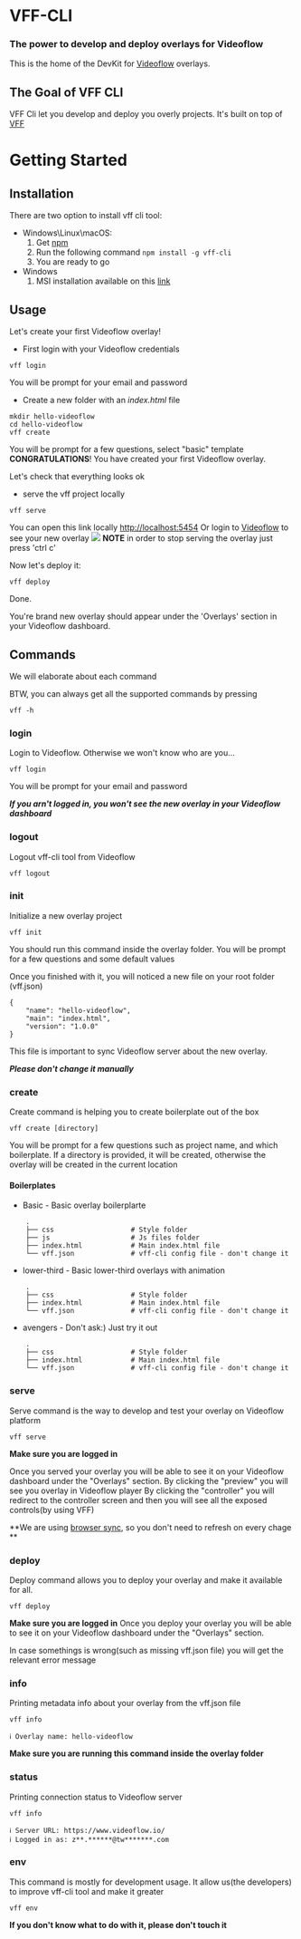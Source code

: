 # VFF-CLI
### The power to develop and deploy overlays for Videoflow

This is the home of the DevKit for [Videoflow](https://www.videoflow.io) overlays. 

## The Goal of VFF CLI

VFF Cli let you develop and deploy you overly projects. It's built on top of [VFF](https://github.com/TwiztedDesign/vff)


# Getting Started

## Installation
There are two option to install vff cli tool:
- Windows\Linux\macOS:
    1. Get [npm](https://www.npmjs.com/get-npm)
    1. Run the following command `npm install -g vff-cli`
    1. You are ready to go
- Windows
    1. MSI installation available on this [link](https://d2vhshfrrpr8m8.cloudfront.net/downloads/vff-cli/vff-cli.exe)

## Usage
Let's create your first Videoflow overlay!

- First login with your Videoflow credentials
```
vff login
```
You will be prompt for your email and password

- Create a new folder with an _index.html_ file
```
mkdir hello-videoflow
cd hello-videoflow
vff create
```
You will be prompt for a few questions, select "basic" template
**CONGRATULATIONS**! You have created your first Videoflow overlay.

Let's check that everything looks ok
- serve the vff project locally
```
vff serve
```
You can open this link locally [http://localhost:5454](http://localhost:5454)
Or login to [Videoflow](https://www.videoflow.io) to see your new overlay
![](http://g.recordit.co/hkEQXHdZbj.gif)
**NOTE** in order to stop serving the overlay just press 'ctrl c'

Now let's deploy it:
```
vff deploy
``` 
Done.

You're brand new overlay should appear under the 'Overlays' section in your Videoflow dashboard.


## Commands
We will elaborate about each command 

BTW, you can always get all the supported commands by pressing
```
vff -h
```

### login
Login to Videoflow. Otherwise we won't know who are you...
```
vff login
```
You will be prompt for your email and password
 
***If you arn't logged in, you won't see the new overlay in your Videoflow dashboard***
### logout
Logout vff-cli tool from Videoflow
```
vff logout
```
### init
Initialize a new overlay project
```
vff init
```
You should run this command inside the overlay folder. You will be prompt for a few questions and some default values

Once you finished with it, you will noticed a new file on your root folder (vff.json)
```
{
    "name": "hello-videoflow",
    "main": "index.html",
    "version": "1.0.0"
}
```
This file is important to sync Videoflow server about the new overlay.

***Please don't change it manually***
### create
Create command is helping you to create boilerplate out of the box
```
vff create [directory]
```
You will be prompt for a few questions such as project name, and which boilerplate.
If a directory is provided, it will be created, otherwise the overlay will be created in the current location

#### Boilerplates
- Basic - Basic overlay boilerplarte
```
    .
    ├── css                   # Style folder
    ├── js                    # Js files folder
    ├── index.html            # Main index.html file
    └── vff.json              # vff-cli config file - don't change it
```
- lower-third - Basic lower-third overlays with animation
``` 
    .
    ├── css                   # Style folder
    ├── index.html            # Main index.html file
    └── vff.json              # vff-cli config file - don't change it 
 ```
- avengers - Don't ask:) Just try it out
``` 
    .
    ├── css                   # Style folder
    ├── index.html            # Main index.html file
    └── vff.json              # vff-cli config file - don't change it 
```
       
### serve
Serve command is the way to develop and test your overlay on Videoflow platform
```
vff serve
```
**Make sure you are logged in**

Once you served your overlay you will be able to see it on your Videoflow dashboard under the "Overlays" section.
By clicking the "preview" you will see you overlay in Videoflow player
By clicking the "controller" you will redirect to the controller screen and then you will see all the exposed controls(by using VFF)

**We are using [browser sync](https://github.com/BrowserSync/browser-sync), so you don't need to refresh on every chage **

### deploy
Deploy command allows you to deploy your overlay and make it available for all.
```
vff deploy
```
**Make sure you are logged in**
Once you deploy your overlay you will be able to see it on your Videoflow dashboard under the "Overlays" section.

In case somethings is wrong(such as missing vff.json file) you will get the relevant error message

### info
Printing metadata info about your overlay from the vff.json file
```
vff info
```

```ℹ Overlay name: hello-videoflow```

**Make sure you are running this command inside the overlay folder**

### status
Printing connection status to Videoflow server
```
vff info
```
```
ℹ Server URL: https://www.videoflow.io/
ℹ Logged in as: z**.******@tw*******.com
```

### env
This command is mostly for development usage. It allow us(the developers) to improve vff-cli tool and make it greater
```
vff env
```
**If you don't know what to do with it, please don't touch it**




